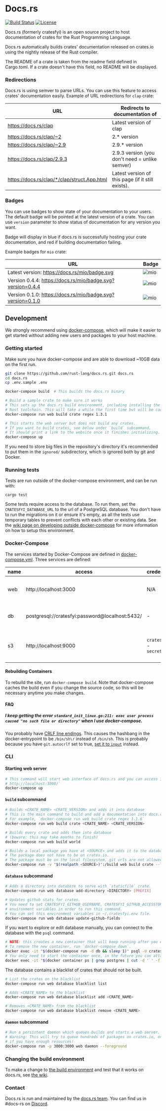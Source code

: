 # Docs.rs

[![Build Status](https://github.com/rust-lang/docs.rs/workflows/CI/badge.svg)](https://github.com/rust-lang/docs.rs/actions?workflow=CI)
[![License](https://img.shields.io/badge/license-MIT-blue.svg)](https://raw.githubusercontent.com/rust-lang/docs.rs/master/LICENSE)

Docs.rs (formerly cratesfyi) is an open source project to host documentation
of crates for the Rust Programming Language.

Docs.rs automatically builds crates' documentation released on crates.io using
the nightly release of the Rust compiler.

The README of a crate is taken from the readme field defined in Cargo.toml.
If a crate doesn't have this field, no README will be displayed.

### Redirections

Docs.rs is using semver to parse URLs. You can use this feature to access
crates' documentation easily. Example of URL redirections for `clap` crate:

| URL                                           | Redirects to documentation of                    |
|-----------------------------------------------|--------------------------------------------------|
| <https://docs.rs/clap>                        | Latest version of clap                           |
| <https://docs.rs/clap/~2>                     | 2.* version                                      |
| <https://docs.rs/clap/~2.9>                   | 2.9.* version                                    |
| <https://docs.rs/clap/2.9.3>                  | 2.9.3 version (you don't need = unlike semver)   |
| <https://docs.rs/clap/*/clap/struct.App.html> | Latest version of this page (if it still exists).|

### Badges

You can use badges to show state of your documentation to your users.
The default badge will be pointed at the latest version of a crate.
You can use `version` parameter to show status of documentation for
any version you want.

Badge will display in blue if docs.rs is successfully hosting your crate
documentation, and red if building documentation failing.

Example badges for `mio` crate:

| URL   | Badge |
|-------|-------|
| Latest version: <https://docs.rs/mio/badge.svg> | ![mio](https://docs.rs/mio/badge.svg) |
| Version 0.4.4: <https://docs.rs/mio/badge.svg?version=0.4.4> | ![mio](https://docs.rs/mio/badge.svg?version=0.4.4) |
| Version 0.1.0: <https://docs.rs/mio/badge.svg?version=0.1.0> | ![mio](https://docs.rs/mio/badge.svg?version=0.1.0) |


## Development

We strongly recommend using [docker-compose](https://docs.docker.com/compose/),
which will make it easier to get started without adding new users and packages
to your host machine.

### Getting started

Make sure you have docker-compose and are able to download ~10GB data on the first run.

```sh
git clone https://github.com/rust-lang/docs.rs.git docs.rs
cd docs.rs
cp .env.sample .env

docker-compose build  # This builds the docs.rs binary

# Build a sample crate to make sure it works
# This sets up the docs.rs build environment, including installing the nightly
# Rust toolchain. This will take a while the first time but will be cached afterwards.
docker-compose run web build crate regex 1.3.1

# This starts the web server but does not build any crates.
# If you want to build crates, see below under `build` subcommand.
# It should print a link to the website once it finishes initializing.
docker-compose up

```

If you need to store big files in the repository's directory it's recommended to
put them in the `ignored/` subdirectory, which is ignored both by git and
Docker.

### Running tests

Tests are run outside of the docker-compose environment, and can be run with:

```
cargo test
```

Some tests require access to the database. To run them, set the
`CRATESFYI_DATABASE_URL` to the url of a PostgreSQL database. You don't have to
run the migrations on it or ensure it's empty, as all the tests use temporary
tables to prevent conflicts with each other or existing data. See the [wiki
page on developing outside docker-compose][wiki-no-compose] for more
information on how to setup this environment.

[wiki-no-compose]: https://github.com/rust-lang/docs.rs/wiki/Developing-without-docker-compose

### Docker-Compose

The services started by Docker-Compose are defined in [docker-compose.yml].
Three services are defined:

| name | access                                          | credentials                | description                            |
|------|-------------------------------------------------|----------------------------|----------------------------------------|
| web  | http://localhost:3000                           | N/A                        | A container running the docs.rs binary |
| db   | postgresql://cratesfyi:password@localhost:5432/ | -                          | Postgres database used by web          |
| s3   | http://localhost:9000                           | `cratesfyi` - `secret_key` | Minio (simulates AWS S3) used by web   |

[docker-compose.yml]: ./docker-compose.yml

#### Rebuilding Containers

To rebuild the site, run `docker-compose build`.
Note that docker-compose caches the build even if you change the source code,
so this will be necessary anytime you make changes.

#### FAQ

##### I keep getting the error `standard_init_linux.go:211: exec user process caused "no such file or directory"` when I use docker-compose.

You probably have [CRLF line endings](https://en.wikipedia.org/wiki/CRLF).
This causes the hashbang in the docker-entrypoint to be `/bin/sh\r` instead of `/bin/sh`.
This is probably because you have `git.autocrlf` set to true,
[set it to `input`](https://stackoverflow.com/questions/10418975) instead.

### CLI

#### Starting web server

```sh
# This command will start web interface of docs.rs and you can access it from
# http://localhost:3000/`
docker-compose up
```

#### `build` subcommand

```sh
# Builds <CRATE_NAME> <CRATE_VERSION> and adds it into database
# This is the main command to build and add a documentation into docs.rs.
# For example, `docker-compose run web build crate regex 1.1.6`
docker-compose run web build crate <CRATE_NAME> <CRATE_VERSION>

# Builds every crate and adds them into database
# (beware: this may take months to finish)
docker-compose run web build world

# Builds a local package you have at <SOURCE> and adds it to the database.
# The package does not have to be on crates.io.
# The package must be on the local filesystem, git urls are not allowed.
docker-compose run -v "$(realpath <SOURCE>)":/build web build crate --local /build
```

#### `database` subcommand

```sh
# Adds a directory into database to serve with `staticfile` crate.
docker-compose run web database add-directory <DIRECTORY> [PREFIX]

# Updates github stats for crates.
# You need to set CRATESFYI_GITHUB_USERNAME, CRATESFYI_GITHUB_ACCESSTOKEN
# environment variables in order to run this command.
# You can set this environment variables in ~/.cratesfyi.env file.
docker-compose run web database update-github-fields
```

If you want to explore or edit database manually, you can connect to the database
with the `psql` command.

```sh
# NOTE: this creates a new container that will keep running after you exit
# To remove the new container, run `docker-compose down`.
docker exec -it "$(docker-compose run -d db && sleep 1)" psql -U cratesfyi
# You only need to start the container once, in the future you can attach to it like so:
docker exec -it "$(docker container ps | grep postgres | cut -d ' ' -f 1)" psql -U cratesfyi
```

The database contains a blacklist of crates that should not be built.

```sh
# List the crates on the blacklist
docker-compose run web database blacklist list

# Adds <CRATE_NAME> to the blacklist
docker-compose run web database blacklist add <CRATE_NAME>

# Removes <CRATE_NAME> from the blacklist
docker-compose run web database blacklist remove <CRATE_NAME>
```

#### `daemon` subcommand

```sh
# Run a persistent daemon which queues builds and starts a web server.
# Warning: This will try to queue hundreds of packages on crates.io, only start it
# if you have enough resources!
docker-compose run -p 3000:3000 web daemon --foreground
```

### Changing the build environment

To make a change to [the build environment](https://github.com/rust-lang/crates-build-env)
and test that it works on docs.rs, see [the wiki](https://github.com/rust-lang/docs.rs/wiki/Making-changes-to-the-build-environment).

### Contact

Docs.rs is run and maintained by the [docs.rs team](https://www.rust-lang.org/governance/teams/dev-tools#docs-rs).
You can find us in #docs-rs on [Discord](https://discord.gg/f7mTXPW).
